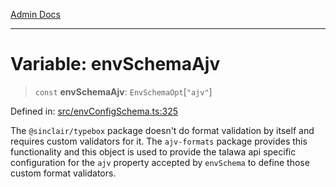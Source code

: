 [Admin Docs](/)

***

# Variable: envSchemaAjv

> `const` **envSchemaAjv**: `EnvSchemaOpt`\[`"ajv"`\]

Defined in: [src/envConfigSchema.ts:325](https://github.com/gautam-divyanshu/talawa-api/blob/84910820371ade6fdca33545b3a0fc1e929731b2/src/envConfigSchema.ts#L325)

The `@sinclair/typebox` package doesn't do format validation by itself and requires custom validators for it. The `ajv-formats` package provides this functionality and this object is used to provide the talawa api specific configuration for the `ajv` property accepted by `envSchema` to define those custom format validators.
